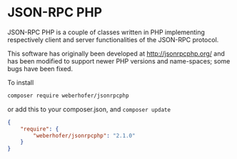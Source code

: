 JSON-RPC PHP
============

JSON-RPC PHP is a couple of classes written in PHP implementing respectively
client and server functionalities of the JSON-RPC protocol.

This software has originally been developed at http://jsonrpcphp.org/ and has
been modified to support newer PHP versions and name-spaces; some bugs have
been fixed.

To install
```bash
composer require weberhofer/jsonrpcphp
```
or add this to your composer.json, and ```composer update``` 

```JSON  
{
    "require": {
        "weberhofer/jsonrpcphp": "2.1.0"
    }
}
```
